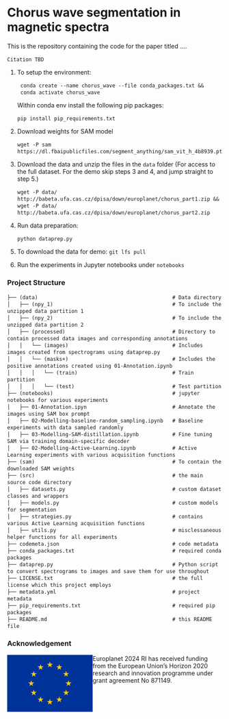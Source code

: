 # Chorus wave segmentation in magnetic spectra
This is the repository containing the code for the paper titled ....
```
Citation TBD
```

1. To setup the environment:

   ```
    conda create --name chorus_wave --file conda_packages.txt &&
    conda activate chorus_wave
   ```
   Within conda env install the following pip packages:
   ```
   pip install pip_requirements.txt
   ```
  
2. Download weights for SAM model
    ```
    wget -P sam https://dl.fbaipublicfiles.com/segment_anything/sam_vit_h_4b8939.pth
    ```
    
3. Download the data and unzip the files in the `data` folder (For access to the full dataset. For the demo skip steps 3 and 4, and jump straight to step 5.)
   ```
   wget -P data/ http://babeta.ufa.cas.cz/dpisa/down/europlanet/chorus_part1.zip &&
   wget -P data/ http://babeta.ufa.cas.cz/dpisa/down/europlanet/chorus_part2.zip
   ```
   
4. Run data preparation: 
    ```
    python dataprep.py
    ```
5. To download the data for demo: `git lfs pull`
   
6. Run the experiments in Jupyter notebooks under `notebooks`

### Project Structure
```
├── (data)                                            # Data directory
│   ├── (npy_1)                                       # To include the unzipped data partition 1
│   ├── (npy_2)                                       # To include the unzipped data partition 2
│   ├── (processed)                                   # Directory to contain processed data images and corresponding annotations
│   │   └── (images)                                  # Includes images created from spectrograms using dataprep.py
│   │   └── (masks+)                                  # Includes the positive annotations created using 01-Annotation.ipynb
│   │   │   └── (train)                               # Train partition
│   │   │   └── (test)                                # Test partition
├── (notebooks)                                       # jupyter notebooks for various experiments
│   ├── 01-Annotation.ipyn                            # Annotate the images using SAM box prompt
│   ├── 02-Modelling-baseline-random_sampling.ipynb   # Baseline experiments with data sampled randomly
│   ├── 03-Modelling-SAM-distillation.ipynb           # Fine tuning SAM via training domain-specific decoder
│   ├── 02-Modelling-Active-Learning.ipynb            # Active Learning experiments with various acquisition functions
├── (sam)                                             # To contain the downloaded SAM weights
├── (src)                                             # the main source code directory
│   ├── datasets.py                                   # custom dataset classes and wrappers
│   ├── models.py                                     # custom models for segmentation
│   ├── strategies.py                                 # contains various Active Learning acquisition functions
│   ├── utils.py                                      # misclessaneous helper functions for all experiments
├── codemeta.json                                     # code metadata
├── conda_packages.txt                                # required conda packages
├── dataprep.py                                       # Python script to convert spectrograms to images and save them for use throughout
├── LICENSE.txt                                       # the full license which this project employs
├── metadata.yml                                      # project metadata
├── pip_requirements.txt                              # required pip packages
├── README.md                                         # this README file

```
### Acknowledgement

<img src="logo.jpg" align="left" width="200px"/>Europlanet 2024 RI has received funding from the European Union’s Horizon 2020 research and innovation programme under grant agreement No 871149.

<br clear="left"/>
